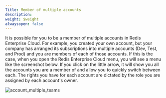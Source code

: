 ```yaml
---
Title: Member of multiple accounts
description: 
weight: $weight
alwaysopen: false
---
```

It is possible for you to be a member of multiple accounts in Redis
Enterprise Cloud. For example, you created your own account, but your
company has arranged its subscriptions into multiple accounts (Dev,
Test, and Prod) and you are members of each of those accounts. If this
is the case, when you open the Redis Enterprise Cloud menu, you will see
a menu like the screenshot below. If you click on the little arrow, it
will show you all the accounts you are a member of and allow you to
quickly switch between each. The rights you have for each account are
dictated by the role you are assigned by each account's owner.

![account_multiple_teams](/images/rc/account_multiple_teams.png?width=399&height=622)
